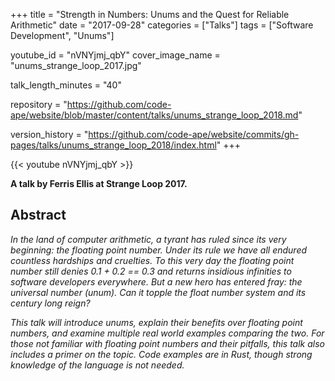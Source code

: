 +++
title = "Strength in Numbers: Unums and the Quest for Reliable Arithmetic"
date = "2017-09-28"
categories = ["Talks"]
tags = ["Software Development", "Unums"]

youtube_id = "nVNYjmj_qbY"
cover_image_name = "unums_strange_loop_2017.jpg"

talk_length_minutes = "40"

repository = "https://github.com/code-ape/website/blob/master/content/talks/unums_strange_loop_2018.md"

version_history = "https://github.com/code-ape/website/commits/gh-pages/talks/unums_strange_loop_2018/index.html"
+++

{{< youtube nVNYjmj_qbY >}}

**A talk by Ferris Ellis at Strange Loop 2017.**

## Abstract

*In the land of computer arithmetic, a tyrant has ruled since its very beginning: the floating point number. Under its rule we have all endured countless hardships and cruelties. To this very day the floating point number still denies 0.1 + 0.2 == 0.3 and returns insidious infinities to software developers everywhere. But a new hero has entered fray: the universal number (unum). Can it topple the float number system and its century long reign?*

*This talk will introduce unums, explain their benefits over floating point numbers, and examine multiple real world examples comparing the two. For those not familiar with floating point numbers and their pitfalls, this talk also includes a primer on the topic. Code examples are in Rust, though strong knowledge of the language is not needed.*
